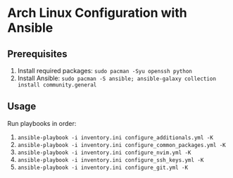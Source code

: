 # Arch Linux Configuration with Ansible

## Prerequisites
1. Install required packages: `sudo pacman -Syu openssh python`
2. Install Ansible: `sudo pacman -S ansible; ansible-galaxy collection install community.general`

## Usage
Run playbooks in order:
1. `ansible-playbook -i inventory.ini configure_additionals.yml -K`
2. `ansible-playbook -i inventory.ini configure_common_packages.yml -K`
3. `ansible-playbook -i inventory.ini configure_nvim.yml -K`
4. `ansible-playbook -i inventory.ini configure_ssh_keys.yml -K`
5. `ansible-playbook -i inventory.ini configure_git.yml -K`
